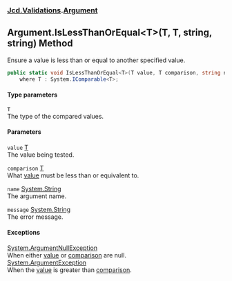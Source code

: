### [Jcd.Validations](Jcd_Validations.md 'Jcd.Validations').[Argument](Jcd_Validations_Argument.md 'Jcd.Validations.Argument')
## Argument.IsLessThanOrEqual&lt;T&gt;(T, T, string, string) Method
Ensure a value is less than or equal to another specified value.  
```csharp
public static void IsLessThanOrEqual<T>(T value, T comparison, string name=null, string message=null)
    where T : System.IComparable<T>;
```
#### Type parameters
<a name='Jcd_Validations_Argument_IsLessThanOrEqual_T_(T_T_string_string)_T'></a>
`T`  
The type of the compared values.
  
#### Parameters
<a name='Jcd_Validations_Argument_IsLessThanOrEqual_T_(T_T_string_string)_value'></a>
`value` [T](Jcd_Validations_Argument_IsLessThanOrEqual_T_(T_T_string_string).md#Jcd_Validations_Argument_IsLessThanOrEqual_T_(T_T_string_string)_T 'Jcd.Validations.Argument.IsLessThanOrEqual&lt;T&gt;(T, T, string, string).T')  
The value being tested.
  
<a name='Jcd_Validations_Argument_IsLessThanOrEqual_T_(T_T_string_string)_comparison'></a>
`comparison` [T](Jcd_Validations_Argument_IsLessThanOrEqual_T_(T_T_string_string).md#Jcd_Validations_Argument_IsLessThanOrEqual_T_(T_T_string_string)_T 'Jcd.Validations.Argument.IsLessThanOrEqual&lt;T&gt;(T, T, string, string).T')  
What [value](Jcd_Validations_Argument_IsLessThanOrEqual_T_(T_T_string_string).md#Jcd_Validations_Argument_IsLessThanOrEqual_T_(T_T_string_string)_value 'Jcd.Validations.Argument.IsLessThanOrEqual&lt;T&gt;(T, T, string, string).value') must be less than or equivalent to.  
  
<a name='Jcd_Validations_Argument_IsLessThanOrEqual_T_(T_T_string_string)_name'></a>
`name` [System.String](https://docs.microsoft.com/en-us/dotnet/api/System.String 'System.String')  
The argument name.
  
<a name='Jcd_Validations_Argument_IsLessThanOrEqual_T_(T_T_string_string)_message'></a>
`message` [System.String](https://docs.microsoft.com/en-us/dotnet/api/System.String 'System.String')  
The error message.
  
#### Exceptions
[System.ArgumentNullException](https://docs.microsoft.com/en-us/dotnet/api/System.ArgumentNullException 'System.ArgumentNullException')  
When either [value](Jcd_Validations_Argument_IsLessThanOrEqual_T_(T_T_string_string).md#Jcd_Validations_Argument_IsLessThanOrEqual_T_(T_T_string_string)_value 'Jcd.Validations.Argument.IsLessThanOrEqual&lt;T&gt;(T, T, string, string).value') or [comparison](Jcd_Validations_Argument_IsLessThanOrEqual_T_(T_T_string_string).md#Jcd_Validations_Argument_IsLessThanOrEqual_T_(T_T_string_string)_comparison 'Jcd.Validations.Argument.IsLessThanOrEqual&lt;T&gt;(T, T, string, string).comparison') are null.  
[System.ArgumentException](https://docs.microsoft.com/en-us/dotnet/api/System.ArgumentException 'System.ArgumentException')  
When the [value](Jcd_Validations_Argument_IsLessThanOrEqual_T_(T_T_string_string).md#Jcd_Validations_Argument_IsLessThanOrEqual_T_(T_T_string_string)_value 'Jcd.Validations.Argument.IsLessThanOrEqual&lt;T&gt;(T, T, string, string).value') is greater than [comparison](Jcd_Validations_Argument_IsLessThanOrEqual_T_(T_T_string_string).md#Jcd_Validations_Argument_IsLessThanOrEqual_T_(T_T_string_string)_comparison 'Jcd.Validations.Argument.IsLessThanOrEqual&lt;T&gt;(T, T, string, string).comparison').  
